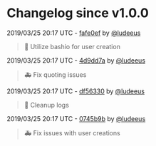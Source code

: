 # Changelog since v1.0.0

2019/03/25 20:17 UTC - [fafe0ef](https://github.com/hassio-addons/addon-mqtt/commit/fafe0ef06054833506259d12463ea9e05845c10c) by [@ludeeus](https://github.com/ludeeus)
> 🔨 Utilize bashio for user creation 

2019/03/25 20:17 UTC - [4d9dd7a](https://github.com/hassio-addons/addon-mqtt/commit/4d9dd7a3141fd6f013a1a3957427311ffddf5c6e) by [@ludeeus](https://github.com/ludeeus)
> 🚑 Fix quoting issues 

2019/03/25 20:17 UTC - [df56330](https://github.com/hassio-addons/addon-mqtt/commit/df56330236f36be197d60bf17b05e90f709190f2) by [@ludeeus](https://github.com/ludeeus)
> 📝 Cleanup logs 

2019/03/25 20:17 UTC - [0745b9b](https://github.com/hassio-addons/addon-mqtt/commit/0745b9bfbcead6c0c05413c2ad5d3c70c59de30d) by [@ludeeus](https://github.com/ludeeus)
> 🚑 Fix issues with user creations 

